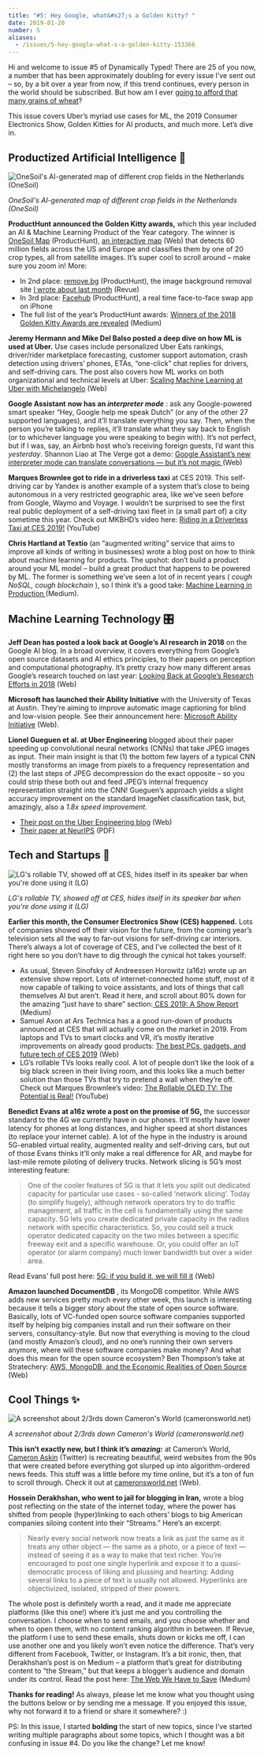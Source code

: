 ```yaml
---
title: "#5: Hey Google, what&#x27;s a Golden Kitty? "
date: 2019-01-20
number: 5
aliases:
  - /issues/5-hey-google-what-s-a-golden-kitty-153366
---
```


Hi and welcome to issue #5 of Dynamically Typed!
There are 25 of you now, a number that has been approximately doubling for every issue I’ve sent out – so, by a bit over a year from now, if this trend continues, every person in the world should be subscribed.
But how am I ever [going to afford that many grains of wheat](https://en.wikipedia.org/wiki/Wheat_and_chessboard_problem?utm_campaign=Dynamically%20Typed&utm_medium=email&utm_source=Revue%20newsletter)?

This issue covers Uber’s myriad use cases for ML, the 2019 Consumer Electronics Show, Golden Kitties for AI products, and much more.
Let’s dive in.

## Productized Artificial Intelligence 🔌

![OneSoil's AI-generated map of different crop fields in the Netherlands (OneSoil)](https://s3.amazonaws.com/revue/items/images/004/125/382/mail/Screenshot_2019-01-20_at_15.15.34.png?1547997371)

_OneSoil's AI-generated map of different crop fields in the Netherlands (OneSoil)_

**ProductHunt announced the Golden Kitty awards,** which this year included an AI & Machine Learning Product of the Year category.
The winner is [OneSoil Map](https://www.producthunt.com/posts/onesoil-map-2?utm_campaign=Dynamically%20Typed&utm_medium=email&utm_source=Revue%20newsletter) (ProductHunt), [an interactive map](https://map.onesoil.ai/2018?about&utm_campaign=Dynamically%20Typed&utm_medium=email&utm_source=Revue%20newsletter#3.6/50.49/4.96) (Web) that detects 60 million fields across the US and Europe and classifies them by one of 20 crop types, all from satellite images.
It’s super cool to scroll around – make sure you zoom in!
More:

* In 2nd place: [remove.bg](https://www.producthunt.com/posts/remove-bg?utm_campaign=Dynamically%20Typed&utm_medium=email&utm_source=Revue%20newsletter) (ProductHunt), the image background removal site [I wrote about last month](https://www.getrevue.co/profile/dynamically-typed/issues/3-happy-holidays-149573?utm_campaign=Dynamically%20Typed&utm_medium=email&utm_source=Revue%20newsletter) (Revue)
* In 3rd place: [Facehub](https://www.producthunt.com/posts/facehub?utm_campaign=Dynamically%20Typed&utm_medium=email&utm_source=Revue%20newsletter) (ProductHunt), a real time face-to-face swap app on iPhone
* The full list of the year’s ProductHunt awards: [Winners of the 2018 Golden Kitty Awards are revealed](https://blog.producthunt.com/winners-of-the-2018-golden-kitty-awards-are-revealed-881c205a1e1f?utm_campaign=Dynamically%20Typed&utm_medium=email&utm_source=Revue%20newsletter) (Medium)

**Jeremy Hermann and Mike Del Balso posted a deep dive on how ML is used at Uber.**
Use cases include personalized Uber Eats rankings, driver/rider marketplace forecasting, customer support automation, crash detection using drivers’ phones, ETAs, “one-click” chat replies for drivers, and self-driving cars.
The post also covers how ML works on both organizational and technical levels at Uber: [Scaling Machine Learning at Uber with Michelangelo](https://eng.uber.com/scaling-michelangelo/?utm_campaign=Dynamically%20Typed&utm_medium=email&utm_source=Revue%20newsletter) (Web)

**Google Assistant** **now has an _interpreter mode_** : ask any Google-powered smart speaker “Hey, Google help me speak Dutch” (or any of the other 27 supported languages), and it’ll translate everything you say.
Then, when the person you’re talking to replies, it’ll translate what they say back to English (or to whichever language you were speaking to begin with).
It’s not perfect, but if I was, say, an Airbnb host who’s receiving foreign guests, I’d want this _yesterday_.
Shannon Liao at The Verge got a demo: [Google Assistant’s new interpreter mode can translate conversations — but it’s not magic ](https://www.theverge.com/2019/1/8/18170806/google-assistant-translate-languages-real-time-interpreter-ces-2019?utm_campaign=Dynamically%20Typed&utm_medium=email&utm_source=Revue%20newsletter)(Web)

**Marques Brownlee got to ride in a driverless taxi** at CES 2019.
This self-driving car by Yandex is another example of a system that’s close to being autonomous in a very restricted geographic area, like we’ve seen before from Google, Waymo and Voyage.
I wouldn’t be surprised to see the first real public deployment of a self-driving taxi fleet in (a small part of) a city sometime this year.
Check out MKBHD’s video here: [Riding in a Driverless Taxi at CES 2019!](https://www.youtube.com/watch?utm_campaign=Dynamically%20Typed&utm_medium=email&utm_source=Revue%20newsletter&v=gfWjsKsEry0) (YouTube)

**Chris Hartland at Textio** (an “augmented writing” service that aims to improve all kinds of writing in businesses) wrote a blog post on how to think about machine learning for products.
The upshot: don’t build a product around your ML model – build a great product that happens to be powered by ML.
The former is something we’ve seen a lot of in recent years ( _cough NoSQL, cough blockchain_ ), so I think it’s a good take: [Machine Learning in Production ](https://hackernoon.com/machine-learning-in-production-ed65c58ffd1e?utm_campaign=Dynamically%20Typed&utm_medium=email&utm_source=Revue%20newsletter)(Medium).

## Machine Learning Technology 🎛

**Jeff Dean has posted a look back at Google’s AI research in 2018** on the Google AI blog.
In a broad overview, it covers everything from Google’s open source datasets and AI ethics principles, to their papers on perception and computational photography.
It’s pretty crazy how many different areas Google’s research touched on last year: [Looking Back at Google’s Research Efforts in 2018](http://ai.googleblog.com/2019/01/looking-back-at-googles-research.html?utm_campaign=Dynamically%20Typed&utm_medium=email&utm_source=Revue%20newsletter) (Web)

**Microsoft has launched their Ability Initiative** with the University of Texas at Austin.
They’re aiming to improve automatic image captioning for blind and low-vision people.
See their announcement here: [Microsoft Ability Initiative](https://www.microsoft.com/en-us/research/blog/microsoft-ability-initiative-a-collaborative-quest-to-innovate-in-image-captioning-for-people-who-are-blind-or-with-low-vision/?utm_campaign=Dynamically%20Typed&utm_medium=email&utm_source=Revue%20newsletter) (Web).

**Lionel Gueguen et al.
at Uber Engineering** blogged about their paper speeding up convolutional neural networks (CNNs) that take JPEG images as input.
Their main insight is that (1) the bottom few layers of a typical CNN mostly transforms an image from pixels to a frequency representation and (2) the last steps of JPEG decompression do the exact opposite – so you could strip these both out and feed JPEG’s internal frequency representation straight into the CNN!
Gueguen’s approach yields a slight accuracy improvement on the standard ImageNet classification task, but, amazingly, also a _1.8x speed improvement_.

* [Their post on the Uber Engineering blog](https://eng.uber.com/neural-networks-jpeg/?utm_campaign=Dynamically%20Typed&utm_medium=email&utm_source=Revue%20newsletter) (Web)
* [Their paper at NeurIPS](https://papers.nips.cc/paper/7649-faster-neural-networks-straight-from-jpeg.pdf?utm_campaign=Dynamically%20Typed&utm_medium=email&utm_source=Revue%20newsletter) (PDF)

## Tech and Startups 🚀

![LG's rollable TV, showed off at CES, hides itself in its speaker bar when you're done using it (LG)](https://s3.amazonaws.com/revue/items/images/004/124/935/mail/lg-rollable-tv-ces-2019_key-visual.jpg?1547986676)

_LG's rollable TV, showed off at CES, hides itself in its speaker bar when you're done using it (LG)_

**Earlier this month, the Consumer Electronics Show (CES) happened.**
Lots of companies showed off their vision for the future, from the coming year’s television sets all the way to far-out visions for self-driving car interiors.
There’s always a lot of coverage of CES, and I’ve collected the best of it right here so you don’t have to dig through the cynical hot takes yourself:

* As usual, Steven Sinofsky of Andreessen Horowitz (a16z) wrote up an extensive show report. Lots of internet-connected home stuff, most of it now capable of talking to voice assistants, and lots of things that call themselves AI but aren’t. Read it here, and scroll about 80% down for the amazing “just have to share” section:[ CES 2019: A Show Report ](https://medium.learningbyshipping.com/ces-85ca9f07c08a?utm_campaign=Dynamically%20Typed&utm_medium=email&utm_source=Revue%20newsletter)(Medium)
* Samuel Axon at Ars Technica has a a good run-down of products announced at CES that will actually come on the market in 2019. From laptops and TVs to smart clocks and VR, it’s mostly iterative improvements on already good products: [The best PCs, gadgets, and future tech of CES 2019](https://arstechnica.com/gadgets/2019/01/the-best-pcs-gadgets-and-future-tech-of-ces-2019/?utm_campaign=Dynamically%20Typed&utm_medium=email&utm_source=Revue%20newsletter) (Web)
* LG’s rollable TVs looks really cool. A lot of people don’t like the look of a big black screen in their living room, and this looks like a much better solution than those TVs that try to pretend a wall when they’re off. Check out Marques Brownlee’s video: [The Rollable OLED TV: The Potential is Real!](https://www.youtube.com/watch?utm_campaign=Dynamically%20Typed&utm_medium=email&utm_source=Revue%20newsletter&v=D1pa3UX89GA) (YouTube)

**Benedict Evans at a16z wrote a post on the promise of 5G,** the successor standard to the 4G we currently have in our phones.
It’ll mostly have lower latency for phones at long distances, and higher speed at short distances (to replace your internet cable).
A lot of the hype in the industry is around 5G-enabled virtual reality, augmented reality and self-driving cars, but out of those Evans thinks it’ll only make a real difference for AR, and maybe for last-mile remote piloting of delivery trucks.
Network slicing is 5G’s most interesting feature:

> One of the cooler features of 5G is that it lets you split out dedicated capacity for particular use cases - so-called ‘network slicing’.
> Today (to simplify hugely), although network operators try to do traffic management, all traffic in the cell is fundamentally using the same capacity.
> 5G lets you create dedicated private capacity in the radios network with specific characteristics.
> So, you could sell a truck operator dedicated capacity on the two miles between a specific freeway exit and a specific warehouse.
> Or, you could offer an IoT operator (or alarm company) much lower bandwidth but over a wider area.

Read Evans’ full post here: [5G: if you build it, we will fill it](https://www.ben-evans.com/benedictevans/2019/1/16/5g-if-you-build-it-we-will-fill-it?utm_campaign=Dynamically%20Typed&utm_medium=email&utm_source=Revue%20newsletter) (Web)

**Amazon launched DocumentDB** , its MongoDB competitor.
While AWS adds new services pretty much every other week, this launch is interesting because it tells a bigger story about the state of open source software.
Basically, lots of VC-funded open source software companies supported itself by helping big companies install and run their software on their servers, consultancy-style.
But now that everything is moving to the cloud (and mostly Amazon’s cloud), and no one’s running their own servers anymore, where will these software companies make money?
And what does this mean for the open source ecosystem?
Ben Thompson’s take at Stratechery: [AWS, MongoDB, and the Economic Realities of Open Source ](https://stratechery.com/2019/aws-mongodb-and-the-economic-realities-of-open-source/?utm_campaign=Dynamically%20Typed&utm_medium=email&utm_source=Revue%20newsletter)(Web)

## Cool Things ✨

![A screenshot about 2/3rds down Cameron's World (cameronsworld.net)](https://s3.amazonaws.com/revue/items/images/004/123/809/mail/Screenshot_2019-01-19_at_19.04.18.png?1547924690)

_A screenshot about 2/3rds down Cameron's World (cameronsworld.net)_

**This isn’t exactly new, but I think it’s _amazing:_** at Cameron’s World, [Cameron Askin](https://twitter.com/cameronaskin/?utm_campaign=Dynamically%20Typed&utm_medium=email&utm_source=Revue%20newsletter) (Twitter) is recreating beautiful, weird websites from the 90s that were created before everything got slurped up into algorithm-ordered news feeds.
This stuff was a little before my time online, but it’s a ton of fun to scroll through.
Check it out at [cameronsworld.net](http://cameronsworld.net?utm_campaign=Dynamically%20Typed&utm_medium=email&utm_source=Revue%20newsletter) (Web).

**Hossein Derakhshan, who went to jail for blogging in Iran,** wrote a blog post reflecting on the state of the internet today, where the power has shifted from people (hyper)linking to each others’ blogs to big American companies siloing content into their “Streams.” Here’s an excerpt:

> Nearly every social network now treats a link as just the same as it treats any other object — the same as a photo, or a piece of text — instead of seeing it as a way to make that text richer.
> You’re encouraged to post one single hyperlink and expose it to a quasi-democratic process of liking and plussing and hearting: Adding several links to a piece of text is usually not allowed.
> Hyperlinks are objectivized, isolated, stripped of their powers.

The whole post is definitely worth a read, and it made me appreciate platforms (like this one!) where it’s just me and you controlling the conversation.
I choose when to send emails, and you choose whether and when to open them, with no content ranking algorithm in between.
If Revue, the platform I use to send these emails, shuts down or kicks me off, I can use another one and you likely won’t even notice the difference.
That’s very different from Facebook, Twitter, or Instagram.
It’s a bit ironic, then, that Derakhshan’s post is on Medium – a platform that’s great for distributing content to “the Stream,” but that keeps a blogger’s audience and domain under its control.
Read the post here: [The Web We Have to Save](https://medium.com/matter/the-web-we-have-to-save-2eb1fe15a426?utm_campaign=Dynamically%20Typed&utm_medium=email&utm_source=Revue%20newsletter) (Medium)

**Thanks for reading!**
As always, please let me know what you thought using the buttons below or by sending me a message.
If you enjoyed this issue, why not forward it to a friend or share it somewhere?
:)

PS: In this issue, I started **bolding** the start of new topics, since I’ve started writing multiple paragraphs about some topics, which I thought was a bit confusing in issue #4.
Do you like the change?
Let me know!